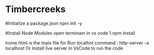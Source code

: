 # Timbercreeks
#Initialize a package.json
npm init -y

#Install Node Modules 
open terminam in vs code 
1.npm install

home.html is the main file 
for Run localhot command : http-server -a localhost
Or Install live server in VsCode to run the code 
